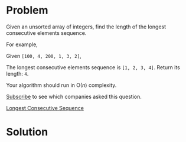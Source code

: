 
# Problem

Given an unsorted array of integers, find the length of the longest
consecutive elements sequence.

For example,

Given `[100, 4, 200, 1, 3, 2]`,

The longest consecutive elements sequence is `[1, 2, 3, 4]`. Return its
length: `4`.

Your algorithm should run in O(_n_) complexity.

[Subscribe](/subscribe/) to see which companies asked this question.



[Longest Consecutive Sequence](https://leetcode.com/problems/longest-consecutive-sequence)

# Solution



